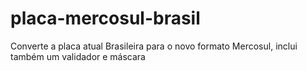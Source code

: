 # placa-mercosul-brasil
Converte a placa atual Brasileira para o novo formato Mercosul, inclui também um validador e máscara
